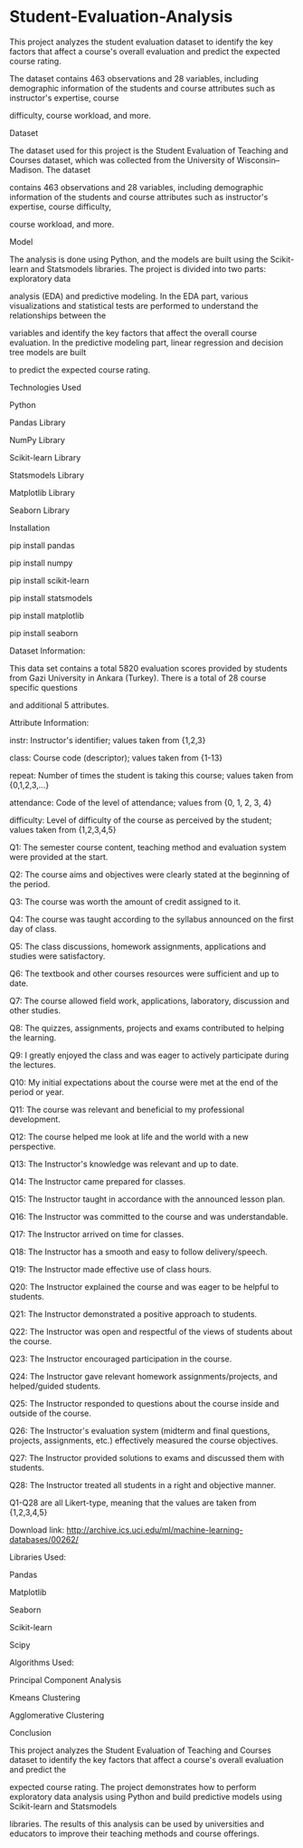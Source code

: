 # Student-Evaluation-Analysis

This project analyzes the student evaluation dataset to identify the key factors that affect a course's overall evaluation and predict the expected course rating.

The dataset contains 463 observations and 28 variables, including demographic information of the students and course attributes such as instructor's expertise, course 

difficulty, course workload, and more.

Dataset

The dataset used for this project is the Student Evaluation of Teaching and Courses dataset, which was collected from the University of Wisconsin–Madison. The dataset 

contains 463 observations and 28 variables, including demographic information of the students and course attributes such as instructor's expertise, course difficulty, 

course workload, and more.

Model

The analysis is done using Python, and the models are built using the Scikit-learn and Statsmodels libraries. The project is divided into two parts: exploratory data 

analysis (EDA) and predictive modeling. In the EDA part, various visualizations and statistical tests are performed to understand the relationships between the 

variables and identify the key factors that affect the overall course evaluation. In the predictive modeling part, linear regression and decision tree models are built 

to predict the expected course rating.

Technologies Used

Python

Pandas Library

NumPy Library

Scikit-learn Library

Statsmodels Library

Matplotlib Library

Seaborn Library

Installation

pip install pandas

pip install numpy

pip install scikit-learn

pip install statsmodels

pip install matplotlib

pip install seaborn

Dataset Information: 

This data set contains a total 5820 evaluation scores provided by students from Gazi University in Ankara (Turkey). There is a total of 28 course specific questions 

and additional 5 attributes.

Attribute Information:

instr: Instructor's identifier; values taken from {1,2,3}

class: Course code (descriptor); values taken from {1-13}

repeat: Number of times the student is taking this course; values taken from {0,1,2,3,...}

attendance: Code of the level of attendance; values from {0, 1, 2, 3, 4}

difficulty: Level of difficulty of the course as perceived by the student; values taken from {1,2,3,4,5}

Q1: The semester course content, teaching method and evaluation system were provided at the start.

Q2: The course aims and objectives were clearly stated at the beginning of the period.

Q3: The course was worth the amount of credit assigned to it.

Q4: The course was taught according to the syllabus announced on the first day of class.

Q5: The class discussions, homework assignments, applications and studies were satisfactory.

Q6: The textbook and other courses resources were sufficient and up to date.

Q7: The course allowed field work, applications, laboratory, discussion and other studies.

Q8: The quizzes, assignments, projects and exams contributed to helping the learning.

Q9: I greatly enjoyed the class and was eager to actively participate during the lectures.

Q10: My initial expectations about the course were met at the end of the period or year.

Q11: The course was relevant and beneficial to my professional development.

Q12: The course helped me look at life and the world with a new perspective.

Q13: The Instructor's knowledge was relevant and up to date.

Q14: The Instructor came prepared for classes.

Q15: The Instructor taught in accordance with the announced lesson plan.

Q16: The Instructor was committed to the course and was understandable.

Q17: The Instructor arrived on time for classes.

Q18: The Instructor has a smooth and easy to follow delivery/speech.

Q19: The Instructor made effective use of class hours.

Q20: The Instructor explained the course and was eager to be helpful to students.

Q21: The Instructor demonstrated a positive approach to students.

Q22: The Instructor was open and respectful of the views of students about the course.

Q23: The Instructor encouraged participation in the course.

Q24: The Instructor gave relevant homework assignments/projects, and helped/guided students.

Q25: The Instructor responded to questions about the course inside and outside of the course.

Q26: The Instructor's evaluation system (midterm and final questions, projects, assignments, etc.) effectively measured the course objectives.

Q27: The Instructor provided solutions to exams and discussed them with students.

Q28: The Instructor treated all students in a right and objective manner.

Q1-Q28 are all Likert-type, meaning that the values are taken from {1,2,3,4,5}

Download link: http://archive.ics.uci.edu/ml/machine-learning-databases/00262/

Libraries Used:

Pandas

Matplotlib

Seaborn

Scikit-learn

Scipy

Algorithms Used: 

Principal Component Analysis

Kmeans Clustering

Agglomerative Clustering

Conclusion

This project analyzes the Student Evaluation of Teaching and Courses dataset to identify the key factors that affect a course's overall evaluation and predict the 

expected course rating. The project demonstrates how to perform exploratory data analysis using Python and build predictive models using Scikit-learn and Statsmodels 

libraries. The results of this analysis can be used by universities and educators to improve their teaching methods and course offerings.
